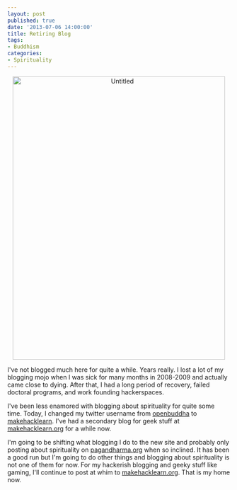 ```yaml
---
layout: post
published: true
date: '2013-07-06 14:00:00'
title: Retiring Blog
tags: 
- Buddhism
categories:
- Spirituality
---
```

<div style="text-align:center"><a href="http://www.flickr.com/photos/albill/9160998921/" title="Untitled by albill, on Flickr"><img src="http://farm4.staticflickr.com/3719/9160998921_e1854c1ed4_z.jpg" width="480" height="640" alt="Untitled"></a></div>

I've not blogged much here for quite a while. Years really. I lost a lot of my blogging mojo when I was sick for many months in 2008-2009 and actually came close to dying. After that, I had a long period of recovery, failed doctoral programs, and work founding hackerspaces. 

I've been less enamored with blogging about spirituality for quite some time. Today, I changed my twitter username from [openbuddha](http://www.twitter.com/openbuddha) to [makehacklearn](http://www.twitter.com/makehacklearn). I've had a secondary blog for geek stuff at [makehacklearn.org](http://makehacklearn.org) for a while now. 

I'm going to be shifting what blogging I do to the new site and probably only posting about spirituality on [pagandharma.org](http://pagandharma.org) when so inclined. It has been a good run but I'm going to do other things and blogging about spirituality is not one of them for now. For my hackerish blogging and geeky stuff like gaming, I'll continue to post at whim to [makehacklearn.org](http://makehacklearn.org). That is my home now.